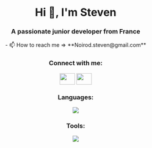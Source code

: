 <h1 align="center">Hi 👋, I'm Steven</h1>
<h3 align="center">A passionate junior developer from France</h3>

<p align="center">- 📫 How to reach me => **Noirod.steven@gmail.com**</p>

<h3 align="center">Connect with me:</h3>
<p align="center">
<a href="https://linkedin.com/in/noirod" target="blank"><img align="center" src="https://skillicons.dev/icons?i=linkedin" height="30" width="40" /></a>
<a href="https://discord.gg/Noirod#7729" target="blank"><img align="center" src="https://skillicons.dev/icons?i=discord"  height="30" width="40" /></a>
</p>

<h3 align="center">Languages:</h3>
<p align="center">
  <a href="https://skillicons.dev">
    <img src="https://skillicons.dev/icons?i=bootstrap,css,java,js,php,symfony,py,rails,ruby,html, postgres,sqlite,"/>
  </a>
</p>
<h3 align="center">Tools:</h3>
<p align="center">
  <a href="https://skillicons.dev">
    <img src="https://skillicons.dev/icons?i=apple,heroku,linux,vscode,figma,docker,github,postman,"/>
  </a>
</p>
